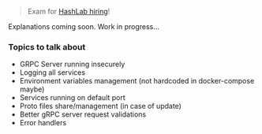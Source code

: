 > Exam for [HashLab hiring](https://github.com/hashlab/hiring/blob/master/portuguese/back-challenge.md)!

Explanations coming soon. Work in progress...

### Topics to talk about
* GRPC Server running insecurely
* Logging all services
* Environment variables management (not hardcoded in docker-compose maybe)
* Services running on default port
* Proto files share/management (in case of update)
* Better gRPC server request validations
* Error handlers